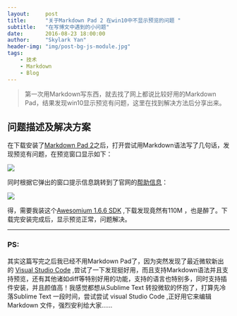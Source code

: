 ```yaml
---
layout:     post
title:      "关于Markdown Pad 2 在win10中不显示预览的问题 "
subtitle:   "在写博文中遇到的小问题"
date:       2016-08-23 18:00:00
author:     "Skylark Yan"
header-img: "img/post-bg-js-module.jpg"
tags:
    - 技术
    - Markdown
    - Blog
---
```



> 第一次用Markdown写东西，就去找了网上都说比较好用的Markdown Pad，结果发现win10显示预览有问题，这里在找到解决方法后分享出来。


## 问题描述及解决方案

在下载安装了[Markdown Pad 2](http://markdownpad.com/)之后，打开尝试用Markdown语法写了几句话，发现预览有问题，在预览窗口显示如下：

![](http://i.imgur.com/eeDfgw2.png)

同时根据它弹出的窗口提示信息跳转到了官网的[帮助信息](http://markdownpad.com/faq.html#livepreview-directx)：

![](http://i.imgur.com/6yFpd6I.png)

得，需要我装这个[Awesomium 1.6.6 SDK](http://markdownpad.com/download/awesomium_v1.6.6_sdk_win.exe) ,下载发现竟然有110M ，也是醉了。下载完安装完成后，显示预览正常，问题解决。

---

### PS:

其实这篇写完之后我已经不用Markdown Pad了，因为突然发现了最近微软新出的 [Visual Studio Code](https://code.visualstudio.com/) ,尝试了一下发现挺好用，而且支持Markdown语法并且支持预览，还有其他诸如diff等特别好用的功能，支持的语言也特别多，同时支持插件安装，并且颜值高！我感觉都想从Sublime Text 转投微软的怀抱了，打算先冷落Sublime Text 一段时间，尝试尝试 visual Studio Code ,正好用它来编辑Markdown 文件，强烈安利给大家……


